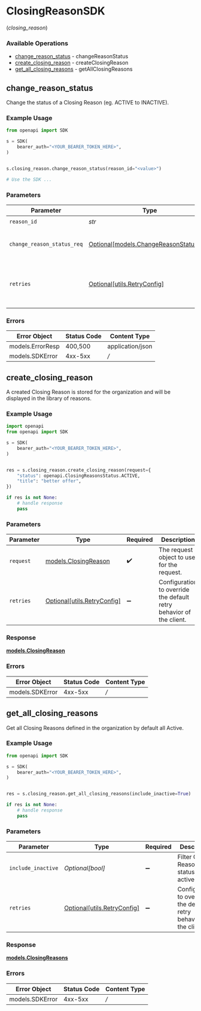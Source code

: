 # ClosingReasonSDK
(*closing_reason*)

### Available Operations

* [change_reason_status](#change_reason_status) - changeReasonStatus
* [create_closing_reason](#create_closing_reason) - createClosingReason
* [get_all_closing_reasons](#get_all_closing_reasons) - getAllClosingReasons

## change_reason_status

Change the status of a Closing Reason (eg. ACTIVE to INACTIVE).

### Example Usage

```python
from openapi import SDK

s = SDK(
    bearer_auth="<YOUR_BEARER_TOKEN_HERE>",
)


s.closing_reason.change_reason_status(reason_id="<value>")

# Use the SDK ...

```

### Parameters

| Parameter                                                                       | Type                                                                            | Required                                                                        | Description                                                                     |
| ------------------------------------------------------------------------------- | ------------------------------------------------------------------------------- | ------------------------------------------------------------------------------- | ------------------------------------------------------------------------------- |
| `reason_id`                                                                     | *str*                                                                           | :heavy_check_mark:                                                              | N/A                                                                             |
| `change_reason_status_req`                                                      | [Optional[models.ChangeReasonStatusReq]](../../models/changereasonstatusreq.md) | :heavy_minus_sign:                                                              | change the status of a closing reason                                           |
| `retries`                                                                       | [Optional[utils.RetryConfig]](../../models/utils/retryconfig.md)                | :heavy_minus_sign:                                                              | Configuration to override the default retry behavior of the client.             |

### Errors

| Error Object     | Status Code      | Content Type     |
| ---------------- | ---------------- | ---------------- |
| models.ErrorResp | 400,500          | application/json |
| models.SDKError  | 4xx-5xx          | */*              |

## create_closing_reason

A created Closing Reason is stored for the organization and will be displayed in the library of reasons.

### Example Usage

```python
import openapi
from openapi import SDK

s = SDK(
    bearer_auth="<YOUR_BEARER_TOKEN_HERE>",
)


res = s.closing_reason.create_closing_reason(request={
    "status": openapi.ClosingReasonsStatus.ACTIVE,
    "title": "better offer",
})

if res is not None:
    # handle response
    pass

```

### Parameters

| Parameter                                                           | Type                                                                | Required                                                            | Description                                                         |
| ------------------------------------------------------------------- | ------------------------------------------------------------------- | ------------------------------------------------------------------- | ------------------------------------------------------------------- |
| `request`                                                           | [models.ClosingReason](../../models/closingreason.md)               | :heavy_check_mark:                                                  | The request object to use for the request.                          |
| `retries`                                                           | [Optional[utils.RetryConfig]](../../models/utils/retryconfig.md)    | :heavy_minus_sign:                                                  | Configuration to override the default retry behavior of the client. |


### Response

**[models.ClosingReason](../../models/closingreason.md)**
### Errors

| Error Object    | Status Code     | Content Type    |
| --------------- | --------------- | --------------- |
| models.SDKError | 4xx-5xx         | */*             |

## get_all_closing_reasons

Get all Closing Reasons defined in the organization by default all Active.

### Example Usage

```python
from openapi import SDK

s = SDK(
    bearer_auth="<YOUR_BEARER_TOKEN_HERE>",
)


res = s.closing_reason.get_all_closing_reasons(include_inactive=True)

if res is not None:
    # handle response
    pass

```

### Parameters

| Parameter                                                           | Type                                                                | Required                                                            | Description                                                         | Example                                                             |
| ------------------------------------------------------------------- | ------------------------------------------------------------------- | ------------------------------------------------------------------- | ------------------------------------------------------------------- | ------------------------------------------------------------------- |
| `include_inactive`                                                  | *Optional[bool]*                                                    | :heavy_minus_sign:                                                  | Filter Closing Reasons by status like active inactiv                | true                                                                |
| `retries`                                                           | [Optional[utils.RetryConfig]](../../models/utils/retryconfig.md)    | :heavy_minus_sign:                                                  | Configuration to override the default retry behavior of the client. |                                                                     |


### Response

**[models.ClosingReasons](../../models/closingreasons.md)**
### Errors

| Error Object    | Status Code     | Content Type    |
| --------------- | --------------- | --------------- |
| models.SDKError | 4xx-5xx         | */*             |

